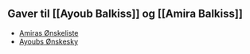 ## Gaver til [[Ayoub Balkiss]] og [[Amira Balkiss]]
- [Amiras Ønskeliste](https://onskeskyen.dk/s/dznk3e) 
- [Ayoubs Ønskesky](https://onskeskyen.dk/s/dznk6r)
